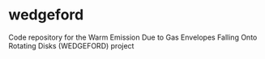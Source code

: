 # wedgeford
Code repository for the Warm Emission Due to Gas Envelopes Falling Onto Rotating Disks (WEDGEFORD) project
